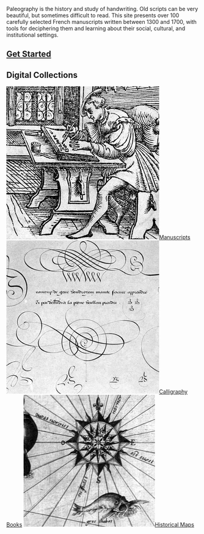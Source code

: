 
Paleography is the history and study of handwriting. Old scripts can be very beautiful, but sometimes difficult to read. This site presents over 100 carefully selected French manuscripts written between 1300 and 1700, with tools for deciphering them and learning about their social, cultural, and institutional settings.

## [Get Started](get-started)

## Digital Collections
[![](www/images/manuscripts-icon-new.png)Manuscripts](https://centerfordigitalhumanities.github.io/Newberry-French-paleography/www/manuscripts.html)
[![](www/images/calligraphy-books.png)Calligraphy Books](https://centerfordigitalhumanities.github.io/Newberry-French-paleography/www/manuscripts.html)
[![](www/images/map-icon-new.png)Historical Maps](https://centerfordigitalhumanities.github.io/Newberry-French-paleography/www/manuscripts.html)
